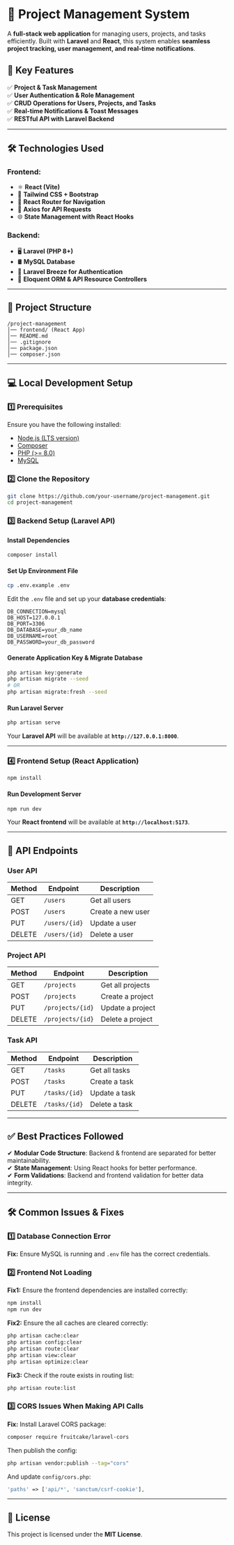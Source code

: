 # 📌 Project Management System

A **full-stack web application** for managing users, projects, and tasks efficiently. Built with **Laravel** and **React**, this system enables **seamless project tracking, user management, and real-time notifications**.

## 🚀 Key Features
✅ **Project & Task Management**  
✅ **User Authentication & Role Management**  
✅ **CRUD Operations for Users, Projects, and Tasks**  
✅ **Real-time Notifications & Toast Messages**  
✅ **RESTful API with Laravel Backend**  

---

## 🛠️ Technologies Used

### **Frontend:**
- ⚛️ **React (Vite)**
- 🎨 **Tailwind CSS + Bootstrap**
- 🔄 **React Router for Navigation**
- 📡 **Axios for API Requests**
- 🌐 **State Management with React Hooks**

### **Backend:**
- 🖥️ **Laravel (PHP 8+)**
- 🛢 **MySQL Database**
- 🔐 **Laravel Breeze for Authentication**
- 🔄 **Eloquent ORM & API Resource Controllers**

---

## 📌 Project Structure

```
/project-management
│── frontend/ (React App)
│── README.md
│── .gitignore
│── package.json
│── composer.json
```

---

## 💻 Local Development Setup  

### 1️⃣ **Prerequisites**  
Ensure you have the following installed:  
- [Node.js (LTS version)](https://nodejs.org/)  
- [Composer](https://getcomposer.org/)  
- [PHP (>= 8.0)](https://www.php.net/downloads.php)
- [MySQL](https://www.mysql.com/downloads)

### 2️⃣ **Clone the Repository**  
```sh
git clone https://github.com/your-username/project-management.git
cd project-management
```

### 3️⃣ **Backend Setup (Laravel API)**  
#### **Install Dependencies**  
```sh
composer install
```

#### **Set Up Environment File**  
```sh
cp .env.example .env
```
Edit the `.env` file and set up your **database credentials**:

```
DB_CONNECTION=mysql
DB_HOST=127.0.0.1
DB_PORT=3306
DB_DATABASE=your_db_name
DB_USERNAME=root
DB_PASSWORD=your_db_password
```

#### **Generate Application Key & Migrate Database**  
```sh
php artisan key:generate
php artisan migrate --seed
# OR
php artisan migrate:fresh --seed
```

#### **Run Laravel Server**  
```sh
php artisan serve
```
Your **Laravel API** will be available at **`http://127.0.0.1:8000`**.

---

### 4️⃣ **Frontend Setup (React Application)**  
```sh
npm install
```



#### **Run Development Server**  
```sh
npm run dev
```
Your **React frontend** will be available at **`http://localhost:5173`**.

---

## 🔄 API Endpoints  

### **User API**
| Method | Endpoint     | Description        |
|--------|------------|--------------------|
| GET    | `/users`   | Get all users      |
| POST   | `/users`   | Create a new user  |
| PUT    | `/users/{id}` | Update a user    |
| DELETE | `/users/{id}` | Delete a user    |

### **Project API**
| Method | Endpoint     | Description        |
|--------|------------|--------------------|
| GET    | `/projects`   | Get all projects  |
| POST   | `/projects`   | Create a project  |
| PUT    | `/projects/{id}` | Update a project |
| DELETE | `/projects/{id}` | Delete a project |

### **Task API**
| Method | Endpoint     | Description        |
|--------|------------|--------------------|
| GET    | `/tasks`   | Get all tasks      |
| POST   | `/tasks`   | Create a task      |
| PUT    | `/tasks/{id}` | Update a task    |
| DELETE | `/tasks/{id}` | Delete a task    |

---

## ✅ Best Practices Followed  

✔ **Modular Code Structure**: Backend & frontend are separated for better maintainability.  
✔ **State Management**: Using React hooks for better performance.  
✔ **Form Validations**: Backend and frontend validation for better data integrity.  

---

## 🛠 Common Issues & Fixes  

### 1️⃣ **Database Connection Error**
**Fix:** Ensure MySQL is running and `.env` file has the correct credentials.

### 2️⃣ **Frontend Not Loading**
**Fix1:** Ensure the frontend dependencies are installed correctly:
```sh
npm install
npm run dev
```

**Fix2:** Ensure the all caches are cleared correctly:
```sh
php artisan cache:clear
php artisan config:clear
php artisan route:clear
php artisan view:clear
php artisan optimize:clear
```

**Fix3:** Check if the route exists in routing list:
```sh
php artisan route:list
```

### 3️⃣ **CORS Issues When Making API Calls**
**Fix:** Install Laravel CORS package:
```sh
composer require fruitcake/laravel-cors
```
Then publish the config:
```sh
php artisan vendor:publish --tag="cors"
```
And update `config/cors.php`:
```php
'paths' => ['api/*', 'sanctum/csrf-cookie'],
```

---

## 📜 License  
This project is licensed under the **MIT License**.  

